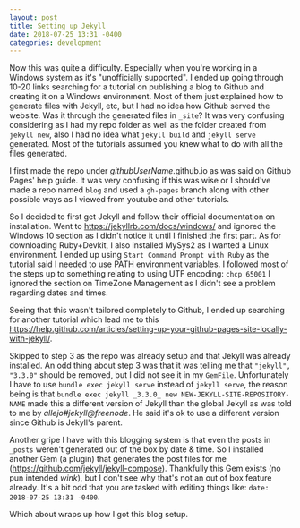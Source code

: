 ```yaml
---
layout: post
title: Setting up Jekyll
date: 2018-07-25 13:31 -0400
categories: development
---
```


Now this was quite a difficulty. Especially when you're working in a Windows system as it's "unofficially supported". I ended up going through 10-20 links searching for a tutorial on publishing a blog to Github and creating it on a Windows environment. Most of them just explained how to generate files with Jekyll, etc, but I had no idea how Github served the website. Was it through the generated files in `_site`? It was very confusing considering as I had my repo folder as well as the folder created from `jekyll new`, also I had no idea what `jekyll build` and `jekyll serve` generated. Most of the tutorials assumed you knew what to do with all the files generated.

I first made the repo under _githubUserName_.github.io as was said on Github Pages' help guide. It was very confusing if this was wise or I should've made a repo named `blog` and used a `gh-pages` branch along with other possible ways as I viewed from youtube and other tutorials.

So I decided to first get Jekyll and follow their official documentation on installation. Went to <https://jekyllrb.com/docs/windows/> and ignored the Windows 10 section as I didn't notice it until I finished the first part. As for downloading Ruby+Devkit, I also installed MySys2 as I wanted a Linux environment. I ended up using `Start Command Prompt with Ruby` as the tutorial said I needed to use PATH environment variables.
I followed most of the steps up to something relating to using UTF encoding: `chcp 65001`
I ignored the section on TimeZone Management as I didn't see a problem regarding dates and times.

Seeing that this wasn't tailored completely to Github, I ended up searching for another tutorial which lead me to this <https://help.github.com/articles/setting-up-your-github-pages-site-locally-with-jekyll/>.

Skipped to step 3 as the repo was already setup and that Jekyll was already installed. An odd thing about step 3 was that it was telling me that `"jekyll", "3.3.0"` should be removed, but I did not see it in my `GemFile`. Unfortunately I have to use `bundle exec jekyll serve` instead of `jekyll serve`, the reason being is that `bundle exec jekyll _3.3.0_ new NEW-JEKYLL-SITE-REPOSITORY-NAME` made this a different version of Jekyll than the global Jekyll as was told to me by _allejo#jekyll@freenode_. He said it's ok to use a different version since Github is Jekyll's parent.

Another gripe I have with this blogging system is that even the posts in `_posts` weren't generated out of the box by date & time. So I installed another Gem (a plugin) that generates the post files for me (<https://github.com/jekyll/jekyll-compose>). Thankfully this Gem exists (no pun intended *wink*), but I don't see why that's not an out of box feature already. It's a bit odd that you are tasked with editing things like: `date: 2018-07-25 13:31 -0400`.

Which about wraps up how I got this blog setup.